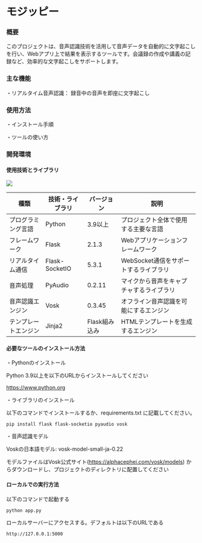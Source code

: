 # モジッピー
### 概要
このプロジェクトは、音声認識技術を活用して音声データを自動的に文字起こしを行い、Webアプリ上で結果を表示するツールです。会議録の作成や講義の記録など、効率的な文字起こしをサポートします。

### 主な機能
・リアルタイム音声認識： 録音中の音声を即座に文字起こし

### 使用方法　
・インストール手順

・ツールの使い方
### 開発環境
#### 使用技術とライブラリ
<img src="https://qiita-user-contents.imgix.net/https%3A%2F%2Fimg.shields.io%2Fbadge%2F-Python-F2C63C.svg%3Flogo%3Dpython%26style%3Dfor-the-badge?ixlib=rb-4.0.0&auto=format&gif-q=60&q=75&s=c17144ccc12f9c19e9dbba2eec5c7980">

| 種類              | 技術・ライブラリ      | バージョン  | 説明                                    |
|-------------------|-----------------------|------------|---------------------------------------|
| プログラミング言語 | Python               | 3.9以上     | プロジェクト全体で使用する主要な言語     |
| フレームワーク     | Flask                | 2.1.3      | Webアプリケーションフレームワーク  |
| リアルタイム通信   | Flask-SocketIO       | 5.3.1      | WebSocket通信をサポートするライブラリ   |
| 音声処理           | PyAudio              | 0.2.11     | マイクから音声をキャプチャするライブラリ |
| 音声認識エンジン   | Vosk                 | 0.3.45     | オフライン音声認識を可能にするエンジン   |
| テンプレートエンジン | Jinja2               | Flask組み込み| HTMLテンプレートを生成するエンジン       |
#### 必要なツールのインストール方法
・Pythonのインストール

Python 3.9以上を以下のURLからインストールしてください

https://www.python.org

・ライブラリのインストール

以下のコマンドでインストールするか、requirements.txt に記載してください。

```pip install flask flask-socketio pyaudio vosk```

・音声認識モデル

Voskの日本語モデル: vosk-model-small-ja-0.22

モデルファイルはVosk公式サイト(https://alphacephei.com/vosk/models) からダウンロードし、プロジェクトのディレクトリに配置してください
#### ローカルでの実行方法

以下のコマンドで起動する

```python app.py```

ローカルサーバーにアクセスする。デフォルトは以下のURLである

```http://127.0.0.1:5000```


